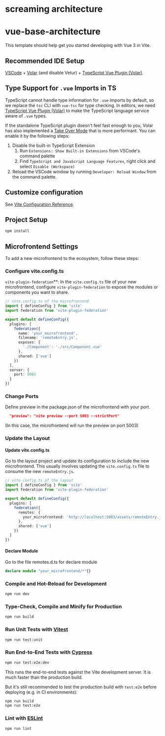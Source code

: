 # screaming architecture



# vue-base-architecture

This template should help get you started developing with Vue 3 in Vite.

## Recommended IDE Setup

[VSCode](https://code.visualstudio.com/) + [Volar](https://marketplace.visualstudio.com/items?itemName=Vue.volar) (and disable Vetur) + [TypeScript Vue Plugin (Volar)](https://marketplace.visualstudio.com/items?itemName=Vue.vscode-typescript-vue-plugin).

## Type Support for `.vue` Imports in TS

TypeScript cannot handle type information for `.vue` imports by default, so we replace the `tsc` CLI with `vue-tsc` for type checking. In editors, we need [TypeScript Vue Plugin (Volar)](https://marketplace.visualstudio.com/items?itemName=Vue.vscode-typescript-vue-plugin) to make the TypeScript language service aware of `.vue` types.

If the standalone TypeScript plugin doesn't feel fast enough to you, Volar has also implemented a [Take Over Mode](https://github.com/johnsoncodehk/volar/discussions/471#discussioncomment-1361669) that is more performant. You can enable it by the following steps:

1. Disable the built-in TypeScript Extension
   1. Run `Extensions: Show Built-in Extensions` from VSCode's command palette
   2. Find `TypeScript and JavaScript Language Features`, right click and select `Disable (Workspace)`
2. Reload the VSCode window by running `Developer: Reload Window` from the command palette.

## Customize configuration

See [Vite Configuration Reference](https://vitejs.dev/config/).

## Project Setup

```sh
npm install
```

## Microfrontend Settings

To add a new microfrontend to the ecosystem, follow these steps:

### Configure vite.config.ts

`vite-plugin-federation`\*\*: In the `vite.config.ts` file of your new microfrontend, configure `vite-plugin-federation` to expose the modules or components you want to share.

```typescript
// vite.config.ts of the microfrontend
import { defineConfig } from 'vite'
import federation from 'vite-plugin-federation'

export default defineConfig({
  plugins: [
    federation({
      name: 'your_microfrontend',
      filename: 'remoteEntry.js',
      exposes: {
        './Component': './src/Component.vue'
      },
      shared: ['vue']
    })
  ],
  server: {
    port: 5003
  }
})
```

### Change Ports

Define preview in the package.json of the microfrontend with your port.

```json
  "preview": "vite preview --port 5003 --strictPort"
```

(In this case, the microfrontend will run the preview on port 5003)

### Update the Layout

#### Update vite.config.ts

Go to the layout project and update its configuration to include the new microfrontend. This usually involves updating the `vite.config.ts` file to consume the new `remoteEntry.js`.

```typescript
// vite.config.ts of the layout
import { defineConfig } from 'vite'
import federation from 'vite-plugin-federation'

export default defineConfig({
  plugins: [
    federation({
      remotes: {
        your_microfrontend: 'http://localhost:5003/assets/remoteEntry.js'
      },
      shared: ['vue']
    })
  ]
})
```

#### Declare Module

Go to the file remotes.d.ts for declare module

```typescript
declare module "your_microfrontend/*"{}
```

### Compile and Hot-Reload for Development

```sh
npm run dev
```

### Type-Check, Compile and Minify for Production

```sh
npm run build
```

### Run Unit Tests with [Vitest](https://vitest.dev/)

```sh
npm run test:unit
```

### Run End-to-End Tests with [Cypress](https://www.cypress.io/)

```sh
npm run test:e2e:dev
```

This runs the end-to-end tests against the Vite development server.
It is much faster than the production build.

But it's still recommended to test the production build with `test:e2e` before deploying (e.g. in CI environments):

```sh
npm run build
npm run test:e2e
```

### Lint with [ESLint](https://eslint.org/)

```sh
npm run lint
```
